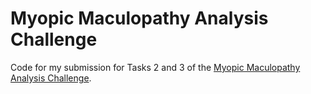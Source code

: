 # Myopic Maculopathy Analysis Challenge

Code for my submission for Tasks 2 and 3 of the [Myopic Maculopathy Analysis Challenge](https://codalab.lisn.upsaclay.fr/competitions/12476).
